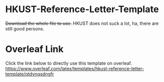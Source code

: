 # HKUST-Reference-Letter-Template
~~Download the whole file to use.~~
HKUST does not suck a lot, ha, there are still good persons.
# Overleaf Link
Click the link below to directly use this template on overleaf.
https://www.overleaf.com/latex/templates/hkust-reference-letter-template/qtdynqsdngfr
